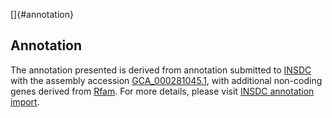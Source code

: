 []{#annotation}

Annotation
----------

The annotation presented is derived from annotation submitted to
[INSDC](http://www.insdc.org) with the assembly accession
[GCA\_000281045.1](http://www.ebi.ac.uk/ena/data/view/GCA_000281045.1),
with additional non-coding genes derived from
[Rfam](http://rfam.xfam.org/). For more details, please visit [INSDC
annotation
import](http://ensemblgenomes.org/info/data/insdc_annotation).
